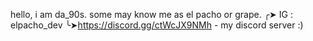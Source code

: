 hello, i am da_90s. some may know me as el pacho or grape.
╭➤ IG : elpacho_dev
╰➤https://discord.gg/ctWcJX9NMh - my discord server :)
